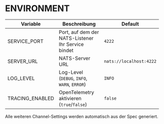 # ENVIRONMENT

| Variable                   | Beschreibung                                            | Default     |
|----------------------------|----------------------------------------------------------|-------------|
| SERVICE_PORT               | Port, auf dem der NATS-Listener Ihr Service bindet      | `4222`      |
| SERVER_URL                 | NATS-Server URL                                         | `nats://localhost:4222` |
| LOG_LEVEL                  | Log-Level (`DEBUG`, `INFO`, `WARN`, `ERROR`)            | `INFO`      |
| TRACING_ENABLED            | OpenTelemetry aktivieren (`true`/`false`)               | `false`     |

Alle weiteren Channel-Settings werden automatisch aus der Spec generiert.
